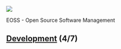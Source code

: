 ![](https://upload.wikimedia.org/wikipedia/commons/a/a2/BFH_Logo_deutsch.png)

EOSS - Open Source Software Management

## [Development](https://github.com/digital-sustainability/module-eoss/tree/main/docs/content/04) (4/7)